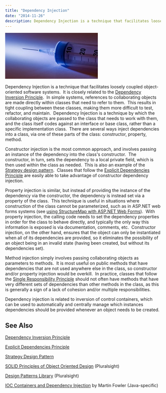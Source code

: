 ```yaml
---
title: "Dependency Injection"
date: "2014-11-26"
description: Dependency Injection is a technique that facilitates loosely coupled object-oriented software systems.
---
```


[![3173827605_427626c6af](images/3173827605_427626c6af-300x148.jpg)](/wp-content/uploads/2014/11/3173827605_427626c6af.jpg)

Dependency Injection is a technique that facilitates loosely coupled object-oriented software systems.  It is closely related to the [Dependency Inversion Principle](/dependency-inversion-principle).  In simple systems, references to collaborating objects are made directly within classes that need to refer to them.  This results in tight coupling between these classes, making them more difficult to test, refactor, and maintain.  Dependency Injection is a technique by which the collaborating objects are passed to the class that needs to work with them, and the class itself codes against an interface or base class, rather than a specific implementation class.  There are several ways inject dependencies into a class, via one of these parts of the class: constructor, property, method.

Constructor injection is the most common approach, and involves passing an instance of the dependency into the class's constructor.  The constructor, in turn, sets the dependency to a local private field, which is then used within the class as needed.  This is also an example of the [Strategy design pattern](/strategy-design-pattern).  Classes that follow the [Explicit Dependencies Principle](http://deviq.com/explicit-dependencies-principle) are easily able to take advantage of constructor dependency injection.

Property injection is similar, but instead of providing the instance of the dependency via the constructor, the dependency is instead set via a property of the class.  This technique is useful in situations where construction of the class cannot be parameterized, such as in ASP.NET web forms systems (see [using StructureMap with ASP.NET Web Forms](http://www.gbogea.com/2009/12/07/using-structuremap-with-aspnet-webforms)).  With property injection, the calling code needs to set the dependency properties in order for the class to behave directly, and typically the only way this information is exposed is via documentation, comments, etc.  Constructor injection, on the other hand, ensures that the object can only be instantiated when all of its dependencies are provided, so it eliminates the possibility of an object being in an invalid state (having been created, but without its dependencies set).

Method injection simply involves passing collaborating objects as parameters to methods.  It is most useful on public methods that have dependencies that are not used anywhere else in the class, so constructor and/or property injection would be overkill.  In practice, classes that follow the [Single Responsibility Principle](http://deviq.com/single-responsibility-principle) should not often have methods that have very different sets of dependencies than other methods in the class, as this is generally a sign of a lack of cohesion and/or multiple responsibilities.

Dependency injection is related to inversion of control containers, which can be used to automatically and centrally manage which instances dependencies should be provided whenever an object needs to be created.

## See Also

[Dependency Inversion Principle](/dependency-inversion-principle)

[Explicit Dependencies Principle](/explicit-dependencies-principle)

[Strategy Design Pattern](/strategy-design-pattern)

[SOLID Principles of Object Oriented Design](http://bit.ly/SOLID-OOP) (Pluralsight)

[Design Patterns Library](http://bit.ly/PS-design-patterns) (Pluralsight)

[IOC Containers and Dependency Injection](http://www.martinfowler.com/articles/injection.html) by Martin Fowler (Java-specific)
